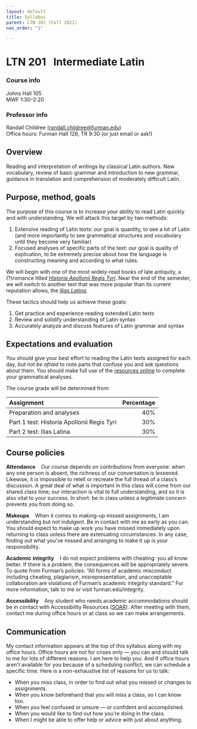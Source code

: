 ```yaml
---
layout: default
title: Syllabus
parent: LTN 201 (Fall 2022)
nav_order: "1"

---
```

# LTN 201   Intermediate Latin

### Course info

Johns Hall 105  
MWF 1:30–2:20

### Professor info

Randall Childree ([randall.childree@furman.edu](mailto:randall.childree@furman.edu))  
Office hours: Furman Hall 128, TR 9:30 (or just email or ask!)

## Overview

Reading and interpretation of writings by classical Latin authors. New vocabulary, review of basic grammar and introduction to new grammar, guidance in translation and comprehension of moderately difficult Latin.

## Purpose, method, goals

The purpose of this course is to increase your ability to read Latin quickly and with understanding. We will attack this target by two methods:

1. Extensive reading of Latin texts: our goal is quantity, to see a lot of Latin (and more importantly to see grammatical structures and vocabulary until they become very familiar)
2. Focused analyses of specific parts of the text: our goal is quality of explication, to be extremely precise about how the language is constructing meaning and according to what rules.

We will begin with one of the most widely-read books of late antiquity, a (?)romance titled [_Historia Apollonii Regis Tyri_](https://www.inusum.com/historia-apollonii-regis-tyri). Near the end of the semester, we will switch to another text that was more popular than its current reputation allows, the [_Ilias Latina_](https://www.inusum.com/ilias-latina).

These tactics should help us achieve these goals:

1. Get practice and experience reading extended Latin texts
2. Review and solidify understanding of Latin syntax
3. Accurately analyze and discuss features of Latin grammar and syntax

## Expectations and evaluation

You should give your best effort to reading the Latin texts assigned for each day, _but not be afraid_ to note parts that confuse you and ask questions about them. You should make full use of the [resources online](resources.html) to complete your grammatical analyses.

The course grade will be determined from:

| Assignment | Percentage |
| :--- | ---: |
| Preparation and analyses | 40% |
| Part 1 test: Historia Apollonii Regis Tyri | 30% |
| Part 2 test: Ilias Latina | 30% |

## Course policies

**Attendance**    Our course depends on contributions from everyone: when any one person is absent, the richness of our conversation is lessened. Likewise, it is impossible to retell or recreate the full thread of a class’s discussion. A great deal of what is important in this class will come from our shared class time; our interaction is vital to full understanding, and so it is also vital to your success. In short: be in class unless a legitimate concern prevents you from doing so.

**Makeups**    When it comes to making-up missed assignments, I am understanding but not indulgent. Be in contact with me as early as you can. You should expect to make up work you have missed immediately upon returning to class unless there are extenuating circumstances. In any case, finding out what you’ve missed and arranging to make it up is your responsibility.

**Academic integrity**    I do not expect problems with cheating: you all know better. If there is a problem, the consequences will be appropriately severe. To quote from Furman’s policies: “All forms of academic misconduct including cheating, plagiarism, misrepresentation, and unacceptable collaboration are violations of Furman’s academic integrity standard.” For more information, talk to me or visit furman.edu/integrity.

**Accessibility**    Any student who needs academic accommodations should be in contact with Accessibility Resources ([SOAR](https://www.furman.edu/accessibility/current-student-resources/)). After meeting with them, contact me during office hours or at class so we can make arrangements.

## Communication

My contact information appears at the top of this syllabus along with my office hours. Office hours are not for crises only — you can and should talk to me for lots of different reasons. I am here to help you. And if office hours aren’t available for you because of a scheduling conflict, we can schedule a specific time. Here is a non-exhaustive list of reasons for us to talk:

* When you miss class, in order to find out what you missed or changes to assignments.
* When you know beforehand that you will miss a class, so I can know too.
* When you feel confused or unsure — or confident and accomplished.
* When you would like to find out how you’re doing in the class.
* When I might be able to offer help or advice with just about anything.